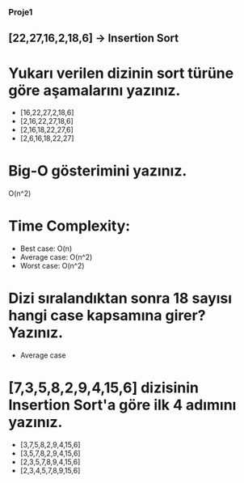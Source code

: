 ### Proje1

## [22,27,16,2,18,6] -> Insertion Sort

# Yukarı verilen dizinin sort türüne göre aşamalarını yazınız.

- [16,22,27,2,18,6] 
- [2,16,22,27,18,6] 
- [2,16,18,22,27,6] 
- [2,6,16,18,22,27] 

# Big-O gösterimini yazınız.
O(n^2)

# Time Complexity: 
- Best case: O(n)
- Average case: O(n^2)
- Worst case: O(n^2)

# Dizi sıralandıktan sonra 18 sayısı hangi case kapsamına girer? Yazınız.
- Average case

# [7,3,5,8,2,9,4,15,6] dizisinin Insertion Sort'a göre ilk 4 adımını yazınız.

- [3,7,5,8,2,9,4,15,6]
- [3,5,7,8,2,9,4,15,6]
- [2,3,5,7,8,9,4,15,6]
- [2,3,4,5,7,8,9,15,6]
